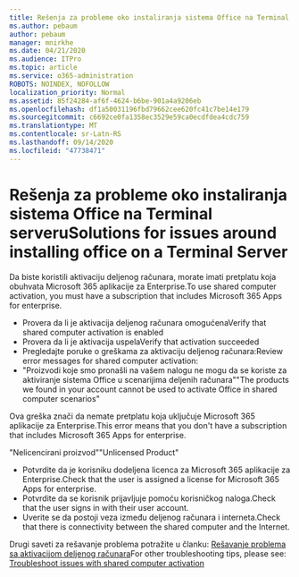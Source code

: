 ```yaml
---
title: Rešenja za probleme oko instaliranja sistema Office na Terminal serveru
ms.author: pebaum
author: pebaum
manager: mnirkhe
ms.date: 04/21/2020
ms.audience: ITPro
ms.topic: article
ms.service: o365-administration
ROBOTS: NOINDEX, NOFOLLOW
localization_priority: Normal
ms.assetid: 85f24284-af6f-4624-b6be-901a4a9206eb
ms.openlocfilehash: df1a50031196fbd79662cee620fc41c7be14e179
ms.sourcegitcommit: c6692ce0fa1358ec3529e59ca0ecdfdea4cdc759
ms.translationtype: MT
ms.contentlocale: sr-Latn-RS
ms.lasthandoff: 09/14/2020
ms.locfileid: "47738471"
---
```

# <a name="solutions-for-issues-around-installing-office-on-a-terminal-server"></a><span data-ttu-id="3a23d-102">Rešenja za probleme oko instaliranja sistema Office na Terminal serveru</span><span class="sxs-lookup"><span data-stu-id="3a23d-102">Solutions for issues around installing office on a Terminal Server</span></span>

<span data-ttu-id="3a23d-103">Da biste koristili aktivaciju deljenog računara, morate imati pretplatu koja obuhvata Microsoft 365 aplikacije za Enterprise.</span><span class="sxs-lookup"><span data-stu-id="3a23d-103">To use shared computer activation, you must have a subscription that includes Microsoft 365 Apps for enterprise.</span></span>
  
- <span data-ttu-id="3a23d-104">Provera da li je aktivacija deljenog računara omogućena</span><span class="sxs-lookup"><span data-stu-id="3a23d-104">Verify that shared computer activation is enabled</span></span>
- <span data-ttu-id="3a23d-105">Provera da li je aktivacija uspela</span><span class="sxs-lookup"><span data-stu-id="3a23d-105">Verify that activation succeeded</span></span>
- <span data-ttu-id="3a23d-106">Pregledajte poruke o greškama za aktivaciju deljenog računara:</span><span class="sxs-lookup"><span data-stu-id="3a23d-106">Review error messages for shared computer activation:</span></span>
- <span data-ttu-id="3a23d-107">"Proizvodi koje smo pronašli na vašem nalogu ne mogu da se koriste za aktiviranje sistema Office u scenarijima deljenih računara"</span><span class="sxs-lookup"><span data-stu-id="3a23d-107">"The products we found in your account cannot be used to activate Office in shared computer scenarios"</span></span>
  
<span data-ttu-id="3a23d-108">Ova greška znači da nemate pretplatu koja uključuje Microsoft 365 aplikacije za Enterprise.</span><span class="sxs-lookup"><span data-stu-id="3a23d-108">This error means that you don't have a subscription that includes Microsoft 365 Apps for enterprise.</span></span>

<span data-ttu-id="3a23d-109">"Nelicencirani proizvod"</span><span class="sxs-lookup"><span data-stu-id="3a23d-109">"Unlicensed Product"</span></span>

- <span data-ttu-id="3a23d-110">Potvrdite da je korisniku dodeljena licenca za Microsoft 365 aplikacije za Enterprise.</span><span class="sxs-lookup"><span data-stu-id="3a23d-110">Check that the user is assigned a license for Microsoft 365 Apps for enterprise.</span></span>
- <span data-ttu-id="3a23d-111">Potvrdite da se korisnik prijavljuje pomoću korisničkog naloga.</span><span class="sxs-lookup"><span data-stu-id="3a23d-111">Check that the user signs in with their user account.</span></span>
- <span data-ttu-id="3a23d-112">Uverite se da postoji veza između deljenog računara i interneta.</span><span class="sxs-lookup"><span data-stu-id="3a23d-112">Check that there is connectivity between the shared computer and the Internet.</span></span>

<span data-ttu-id="3a23d-113">Drugi saveti za rešavanje problema potražite u članku: [Rešavanje problema sa aktivacijom deljenog računara](https://docs.microsoft.com/DeployOffice/troubleshoot-shared-computer-activation)</span><span class="sxs-lookup"><span data-stu-id="3a23d-113">For other troubleshooting tips, please see: [Troubleshoot issues with shared computer activation](https://docs.microsoft.com/DeployOffice/troubleshoot-shared-computer-activation)</span></span>
